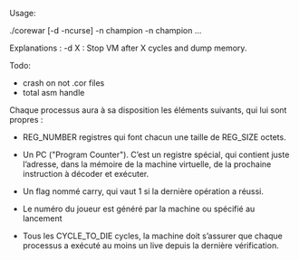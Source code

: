 Usage:

./corewar [-d -ncurse] -n champion -n champion ...

Explanations :
    -d X : Stop VM after X cycles and dump memory.

Todo:

- crash on not .cor files
- total asm handle

Chaque processus aura à sa disposition les éléments suivants, qui lui sont propres :
- REG_NUMBER registres qui font chacun une taille de REG_SIZE octets.
- Un PC ("Program Counter"). C’est un registre spécial, qui contient juste l’adresse,
dans la mémoire de la machine virtuelle, de la prochaine instruction à décoder
et exécuter.
- Un flag nommé carry, qui vaut 1 si la dernière opération a réussi.

- Le numéro du joueur est généré par la machine ou spécifié au lancement
- Tous les CYCLE_TO_DIE cycles, la machine doit s’assurer que chaque processus
a exécuté au moins un live depuis la dernière vérification.
